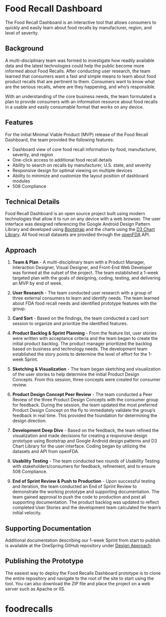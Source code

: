 # Food Recall Dashboard

The Food Recall Dashboard is an interactive tool that allows consumers to quickly and easily learn about food recalls by manufacturer, region, and level of severity. 

## Background
A multi-disciplinary team was formed to investigate how readily available data and the latest technologies could help the public become more informed about Food Recalls. After conducting user research, the team learned that consumers want a fast and simple means to learn about food product recalls that are pertinent to them. Consumers want to know what are the serious recalls, where are they happening, and who’s responsible.

With an understanding of the core business needs, the team formulated a plan to provide consumers with an information resource about food recalls in a usable and easily consumable format that works on any device.

## Features
For the initial Minimal Viable Product (MVP) release of the Food Recall Dashboard, the team provided the following features:

*	Dashboard view of core food recall information by food, manufacturer, severity, and region
*	One-click access to additional food recall details
*	Ability to search on recalls by manufacturer, U.S. state, and severity
*	Responsive design for optimal viewing on multiple devices
*	Ability to minimize and customize the layout position of dashboard modules
*	508 Compliance

## Technical Details
Food Recall Dashboard is an open source project built using modern technologies that allow it to run on any device with a web browser. The user interface was designed referencing the Google Android Design Pattern Library and developed using [Bootstrap](http://getbootstrap.com/) and the charts using the [D3 Chart Library](http://d3js.org/). All food recall datasets are provided through the [openFDA](https://open.fda.gov/) API.

## Approach
1. **Team & Plan** - A multi-disciplinary team with a Product Manager, Interaction Designer, Visual Designer, and Front-End Web Developer was formed at the outset of the project. The team established a 1-week targeted plan with the goals of designing, coding, testing, and delivering an MVP by end of week. 

2. **User Research** - The team conducted user research with a group of three external consumers to learn and identify needs. The team learned about FDA food recall needs and identified prototype features with the group.

3. **Card Sort** - Based on the findings, the team conducted a card sort session to organize and prioritize the identified features.

4. **Product Backlog & Sprint Planning** - From the feature list, user stories were written with acceptance criteria and the team began to create the initial product backlog. The product manager prioritized the backlog based on business and technology needs. The development team established the story points to determine the level of effort for the 1-week Sprint.

5. **Sketching & Visualization** - The team began sketching and visualization of the user stories to help determine the initial Product Design Concepts. From this session, three concepts were created for consumer review.

6. **Product Design Concept Peer Review** - The team conducted a Peer Review of the three Product Design Concepts with the consumer group for feedback. During the session, the team updated the most preferred Product Design Concept on the fly to immediately validate the group’s feedback in real time. This provided the foundation for determining the design direction.

7. **Development Deep Dive** - Based on the feedback, the team refined the visualization and made decisions for creating a responsive design prototype using Bootstrap and Google Android design patterns and D3 Chart Library for the user interface. Coding began by utilizing the datasets and API from openFDA.

8. **Usability Testing** - The team conducted two rounds of Usability Testing with stakeholders/consumers for feedback, refinement, and to ensure 508 Compliance.

9. **End of Sprint Review & Push to Production** - Upon successful testing and iteration, the team conducted an End of Sprint Review to demonstrate the working prototype and supporting documentation. The team gained approval to push the code to production and post all supporting documentation.  The product backlog was updated to reflect completed User Stories and the development team calculated the team’s initial velocity.


## Supporting Documentation
Additional documentation describing our 1-week Sprint from start to publish is available at the OneSpring GitHub repository under [Design Approach](https://github.com/onespring/foodrecalls/blob/master/design_approach/OneSpring_Design_Approach.pdf).


## Publishing the Prototype
The easiest way to deploy the Food Recalls Dashboard prototype is to clone the entire repository and navigate to the root of the site to start using the tool. You can also download the ZIP file and place the project on a web server such as Apache or IIS.
# foodrecalls
